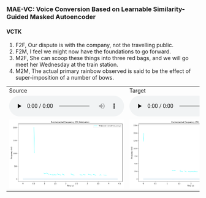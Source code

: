 ### MAE-VC: Voice Conversion Based on Learnable Similarity-Guided Masked Autoencoder
<!-- #### [MediumVC: Any-to-any voice conversion using synthetic specific-speaker speeches as intermedium features](https://arxiv.org/abs/2110.02500) -->
#### VCTK
1. F2F, Our dispute is with the company, not the travelling public.
2. F2M, I feel we might now have the foundations to go forward.
3. M2F, She can scoop these things into three red bags, and we will go meet her Wednesday at the train station. 
4. M2M, The actual primary rainbow observed is said to be the effect of super-imposition of a number of bows. 

<table>
   <tr>
      <td>Source</td>
      <td>Target</td>
      <td>AdaINVC</td>
      <td>AgaINVC</td>
      <td>FragmentVC</td>
      <td>MAE-VC</td>
      <td>DiffVCHW</td>
      <td>DiffVCwoCGNG</td>
      <td>DiffVC</td>
   </tr>
   <tr>
      <td><audio id="audio" controls="" preload="none"> <source id="V1_s" src="Sample-DFHW/Compared_with_Baselines/F2F/1/source_p225_004.wav"> </audio></td>
      <td><audio id="audio" controls="" preload="none"> <source id="V1_t" src="Sample-DFHW/Compared_with_Baselines/F2F/1/target_p240_002.wav"> </audio></td>
      <td><audio id="audio" controls="" preload="none"> <source id="V1_A" src="Sample-DFHW/Compared_with_Baselines/F2F/1/AdaINVC_p225_004TOp240_002.wav"> </audio></td>
      <td><audio id="audio" controls="" preload="none"> <source id="V1_B" src="Sample-DFHW/Compared_with_Baselines/F2F/1/AgaINVC_p225_004TOp240_002.wav"> </audio></td>
      <td><audio id="audio" controls="" preload="none"> <source id="V1_C" src="Sample-DFHW/Compared_with_Baselines/F2F/1/FragmentVC_p225_004TOp240_002.wav"> </audio></td>
      <td><audio id="audio" controls="" preload="none"> <source id="V1_D" src="Sample-DFHW/Compared_with_Baselines/F2F/1/MAEVC_p225_004TOp240_002.wav"> </audio></td>
      <td><audio id="audio" controls="" preload="none"> <source id="V1_E" src="Sample-DFHW/Compared_with_Baselines/F2F/1/DiffVCHW_p225_004TOp240_002.wav"> </audio></td>
      <td><audio id="audio" controls="" preload="none"> <source id="V1_F" src="Sample-DFHW/Compared_with_Baselines/F2F/1/DiffVCwoCGNG_p225_004TOp240_002.wav"> </audio></td>
      <td><audio id="audio" controls="" preload="none"> <source id="V1_G" src="Sample-DFHW/Compared_with_Baselines/F2F/1/DiffVC_p225_004TOp240_002.wav"> </audio></td>
   </tr>
  
   
  <tr>
      <td> <img src="Sample-DFHW/Compared_with_Baselines/F2F/1/source_p225_004_f0.png" alt="示例图片"></td>
      <td><img src="Sample-DFHW/Compared_with_Baselines/F2F/1/target_p240_002_f0.png"> </audio></td>
      <td><img src="Sample-DFHW/Compared_with_Baselines/F2F/1/AdaINVC_p225_004TOp240_002_f0.png"> </audio></td>
      <td><img src="Sample-DFHW/Compared_with_Baselines/F2F/1/AgaINVC_p225_004TOp240_002_f0.png"> </audio></td>
      <td><img src="Sample-DFHW/Compared_with_Baselines/F2F/1/FragmentVC_p225_004TOp240_002_f0.png"> </audio></td>
      <td><img src="Sample-DFHW/Compared_with_Baselines/F2F/1/MAEVC_p225_004TOp240_002_f0.png"> </audio></td>
      <td><img src="Sample-DFHW/Compared_with_Baselines/F2F/1/DiffVCHW_p225_004TOp240_002_f0.png"> </audio></td>
      <td><img src="Sample-DFHW/Compared_with_Baselines/F2F/1/DiffVCwoCGNG_p225_004TOp240_002_f0.png"> </audio></td>
      <td><img src="Sample-DFHW/Compared_with_Baselines/F2F/1/DiffVC_p225_004TOp240_002_f0.png"> </audio></td>
  </tr>
   
</table>
